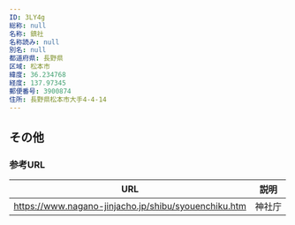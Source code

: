 ```yaml
---
ID: 3LY4g
総称: null
名称: 鎮社
名称読み: null
別名: null
都道府県: 長野県
区域: 松本市
緯度: 36.234768
経度: 137.97345
郵便番号: 3900874
住所: 長野県松本市大手4-4-14
---
```


## その他

### 参考URL

| URL                                                  | 説明   |
| ---------------------------------------------------- | ------ |
| https://www.nagano-jinjacho.jp/shibu/syouenchiku.htm | 神社庁 |
